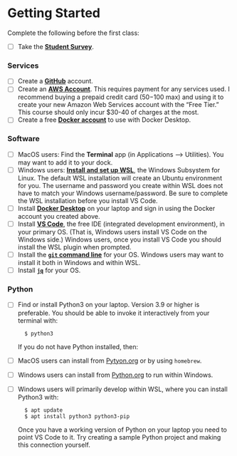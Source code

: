 # Getting Started

Complete the following before the first class:

- [ ] Take the [**Student Survey**]().

### Services

- [ ] Create a [**GitHub**](https://github.com/) account.
- [ ] Create an [**AWS Account**](https://signin.aws.amazon.com/signup?request_type=register). This requires payment for any services used. I recommend buying a prepaid credit card ($50-$100 max) and using it to create your new Amazon Web Services account with the “Free Tier.” This course should only incur $30-40 of charges at the most.
- [ ] Create a free [**Docker account**](https://app.docker.com/signup) to use with Docker Desktop.

### Software

- [ ] MacOS users: Find the **Terminal** app (in Applications --> Utilities). You may want to add it to your dock.
- [ ] Windows users: [**Install and set up WSL**](https://learn.microsoft.com/en-us/windows/wsl/install), the Windows Subsystem for Linux. The default WSL installation will create an Ubuntu environment for you. The username and password you create within WSL does not have to match your Windows username/password. Be sure to complete the WSL installation before you install VS Code.
- [ ] Install [**Docker Desktop**](https://www.docker.com/get-started/) on your laptop and sign in using the Docker account you created above.
- [ ] Install [**VS Code**](https://code.visualstudio.com/), the free IDE (integrated development environment), in your primary OS. (That is, Windows users install VS Code on the Windows side.) Windows users, once you install VS Code you should install the WSL plugin when prompted.
- [ ] Install the [**`git` command line**](https://git-scm.com/downloads) for your OS. Windows users may want to install it both in Windows and within WSL. 
- [ ] Install [**`jq`**](https://jqlang.github.io/jq/) for your OS.

### Python

- [ ] Find or install Python3 on your laptop. Version 3.9 or higher is preferable. You should be able to invoke it interactively from your terminal with:

        $ python3

    If you do not have Python installed, then:

- [ ] MacOS users can install from [Pytyon.org](https://www.python.org/downloads/) or by using `homebrew`.
- [ ] Windows users can install from [Python.org](https://www.python.org/downloads/) to run within Windows.
- [ ] Windows users will primarily develop within WSL, where you can install Python3 with:

        $ apt update
        $ apt install python3 python3-pip

    Once you have a working version of Python on your laptop you need to point VS Code to it. Try creating a sample Python project and making this connection yourself.